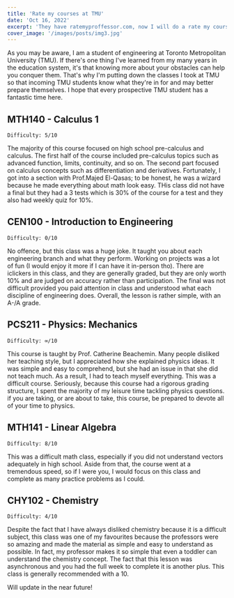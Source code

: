 ```yaml
---
title: 'Rate my courses at TMU'
date: 'Oct 16, 2022'
excerpt: 'They have ratemyproffessor.com, now I will do a rate my course'
cover_image: '/images/posts/img3.jpg'
---
```


As you may be aware, I am a student of engineering at Toronto Metropolitan University (TMU). If there's one thing I've learned from my many years in the education system, it's that knowing more about your obstacles can help you conquer them. That's why I'm putting down the classes I took at TMU so that incoming TMU students know what they're in for and may better prepare themselves. I hope that every prospective TMU student has a fantastic time here.

## MTH140 - Calculus 1

    Difficulty: 5/10

The majority of this course focused on high school pre-calculus and calculus. The first half of the course included pre-calculus topics such as advanced function, limits, continuity, and so on. The second part focused on calculus concepts such as differentiation and derivatives. Fortunately, I got into a section with Prof.Majed El-Qasas; to be honest, he was a wizard because he made everything about math look easy. THis class did not have a final but they had a 3 tests which is 30% of the course for a test and they also had weekly quiz for 10%.

## CEN100 - Introduction to Engineering

    Difficulty: 0/10

No offence, but this class was a huge joke. It taught you about each engineering branch and what they perform. Working on projects was a lot of fun (I would enjoy it more if I can have it in-person tho). There are iclickers in this class, and they are generally graded, but they are only worth 10% and are judged on accuracy rather than participation. The final was not difficult provided you paid attention in class and understood what each discipline of engineering does. Overall, the lesson is rather simple, with an A-/A grade.

## PCS211 - Physics: Mechanics

    Difficulty: ∞/10

This course is taught by Prof. Catherine Beachemin. Many people disliked her teaching style, but I appreciated how she explained physics ideas. It was simple and easy to comprehend, but she had an issue in that she did not teach much. As a result, I had to teach myself everything. This was a difficult course. Seriously, because this course had a rigorous grading structure, I spent the majority of my leisure time tackling physics questions. if you are taking, or are about to take, this course, be prepared to devote all of your time to physics.

## MTH141 - Linear Algebra

    Difficulty: 8/10

This was a difficult math class, especially if you did not understand vectors adequately in high school. Aside from that, the course went at a tremendous speed, so if I were you, I would focus on this class and complete as many practice problems as I could.

## CHY102 - Chemistry

    Difficulty: 4/10

Despite the fact that I have always disliked chemistry because it is a difficult subject, this class was one of my favourites because the professors were so amazing and made the material as simple and easy to understand as possible. In fact, my professor makes it so simple that even a toddler can understand the chemistry concept. The fact that this lesson was asynchronous and you had the full week to complete it is another plus. This class is generally recommended with a 10.

Will update in the near future!

